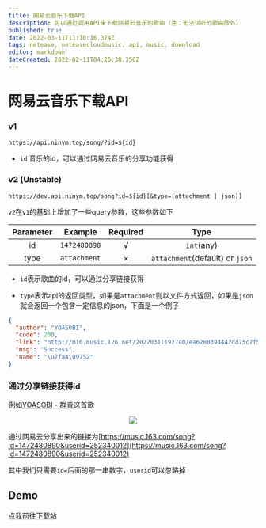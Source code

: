 ```yaml
---
title: 网易云音乐下载API
description: 可以通过调用API来下载网易云音乐的歌曲（注：无法试听的歌曲除外）
published: true
date: 2022-03-11T11:10:16.374Z
tags: netease, neteasecloudmusic, api, music, download
editor: markdown
dateCreated: 2022-02-11T04:26:38.356Z
---
```


# 网易云音乐下载API

### v1

`https://api.ninym.top/song/?id=${id}`

- `id` 音乐的id，可以通过网易云音乐的分享功能获得

### v2 (Unstable)

`https://dev.api.ninym.top/song?id=${id}[&type=(attachment | json)]`

`v2`在`v1`的基础上增加了一些query参数，这些参数如下

<div align='center'>

| Parameter | Example | Required | Type |
|:--:|:--:|:--:|:--:|
| id | `1472480890` | √ | `int`(any) |
| type | `attachment` | × |	`attachment`(default) or `json` |

 </div>
  
- `id`表示歌曲的id，可以通过分享链接获得

- `type`表示api的返回类型，如果是`attachment`则以文件方式返回，如果是`json`就会返回一个包含一定信息的json，下面是一个例子

```json
{
  "author": "YOASOBI", 
  "code": 200, 
  "link": "http://m10.music.126.net/20220311192740/ea6280394442dd75c7f54ab34955bf4a/ymusic/obj/w5zDlMODwrDDiGjCn8Ky/3695407857/774f/d95c/a844/40a2fce4c5077965a13c50d212f1a96a.mp3", 
  "msg": "Success", 
  "name": "\u7fa4\u9752"
}
```

### 通过分享链接获得id

例如[YOASOBI - 群青](https://music.163.com/song?id=1472480890&userid=252340012)这首歌

<div align='center'>
<img src='https://user-images.githubusercontent.com/28426291/153539463-24515417-4eb9-48b0-8c82-130649e40a9b.png' desc='获得网易云分享链接' />
</div>

通过网易云分享出来的链接为[https://music.163.com/song?id=1472480890&userid=252340012](https://music.163.com/song?id=1472480890&userid=252340012)

其中我们只需要`id=`后面的那一串数字，`userid`可以忽略掉



## Demo

[点我前往下载站](https://music.ninym.top)